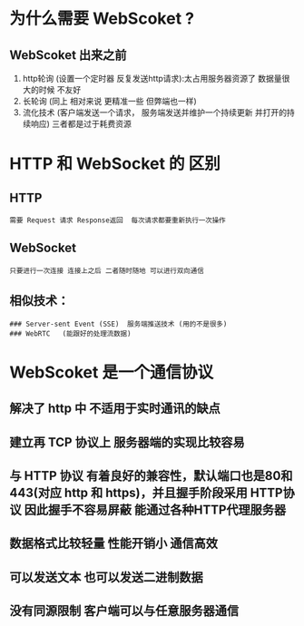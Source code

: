 # 为什么需要 WebScoket ?
  ## WebScoket 出来之前
   1. http轮询 (设置一个定时器 反复发送http请求):太占用服务器资源了 数据量很大的时候 不友好
   2. 长轮询 (同上 相对来说 更精准一些 但弊端也一样) 
   3. 流化技术 (客户端发送一个请求， 服务端发送并维护一个持续更新 并打开的持续响应)
     三者都是过于耗费资源 

# HTTP 和 WebSocket 的 区别
  ## HTTP
    需要 Request 请求 Response返回  每次请求都要重新执行一次操作

  ## WebSocket
    只要进行一次连接 连接上之后 二者随时随地 可以进行双向通信

  ## 相似技术：
    ### Server-sent Event (SSE)  服务端推送技术 (用的不是很多)
    ### WebRTC   (能跟好的处理流数据)

# WebScoket 是一个通信协议  
   ## 解决了 http 中 不适用于实时通讯的缺点
   ## 建立再 TCP 协议上 服务器端的实现比较容易
   ## 与 HTTP 协议 有着良好的兼容性，默认端口也是80和443(对应 http 和 https)，并且握手阶段采用 HTTP协议 因此握手不容易屏蔽 能通过各种HTTP代理服务器
   ## 数据格式比较轻量 性能开销小 通信高效
   ## 可以发送文本 也可以发送二进制数据
   ## 没有同源限制 客户端可以与任意服务器通信

